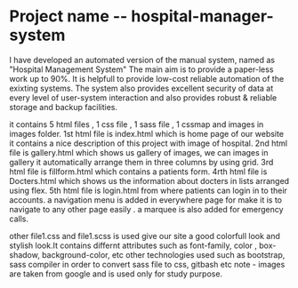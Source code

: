 # Project name -- hospital-manager-system
I have developed an automated version of the manual system, named as "Hospital Management System"
The main aim is to provide a paper-less work up to 90%. 
It is helpfull to provide low-cost reliable automation of the exixting systems.
The system also provides excellent security of data at every level of user-system interaction and also provides robust & reliable
storage and backup facilities. 
	
it contains 5 html files , 1 css file , 1 sass file , 1 cssmap and images in images folder.
1st html file is index.html which is home page of our website it contains a nice description of this project with image of 
hospital.
2nd html file is gallery.html which shows us gallery of images, we can images in gallery it automatically arrange them in
 three columns by using grid.
3rd html file is fillform.html which contains a patients form.
4rth html file is Docters.html which shows us the information about docters in lists arranged using flex.
5th html file is login.html from where patients can login in to their accounts. 
a navigation menu is added in everywhere page for make it is to navigate to any other page easily .
a marquee is also added for emergency calls.

other file1.css and file1.scss is used give our site a good colorfull look and stylish look.It contains differnt attributes
 such as font-family, color , 
box-shadow, background-color, etc
other technologies used such as  bootstrap, sass compiler in order to convert sass file to css, gitbash etc
note - images are taken from google and is used only for study purpose.
 
